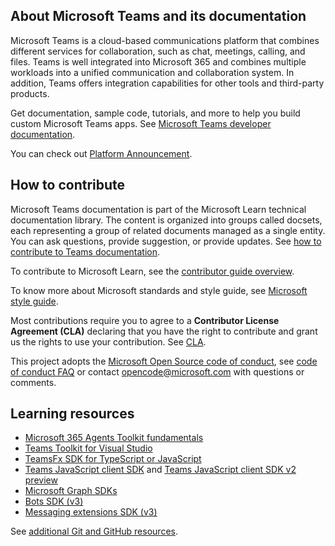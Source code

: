## About Microsoft Teams and its documentation

Microsoft Teams is a cloud-based communications platform that combines different services for collaboration, such as chat, meetings, calling, and files. Teams is well integrated into Microsoft 365 and combines multiple workloads into a unified communication and collaboration system. In addition, Teams offers integration capabilities for other tools and third-party products.

Get documentation, sample code, tutorials, and more to help you build custom Microsoft Teams apps. See [Microsoft Teams developer documentation](https://learn.microsoft.com/microsoftteams/platform/mstdd-landing/).

You can check out [Platform Announcement](https://github.com/MicrosoftDocs/msteams-docs/discussions/categories/announcements).

## How to contribute

Microsoft Teams documentation is part of the Microsoft Learn technical documentation library. The content is organized into groups called docsets, each representing a group of related documents managed as a single entity. You can ask questions, provide suggestion, or provide updates. See [how to contribute to Teams documentation](https://learn.microsoft.com/microsoftteams/platform/resources/teams-contributor-reference/).

To contribute to Microsoft Learn, see the [contributor guide overview](https://learn.microsoft.com/contribute/).

To know more about Microsoft standards and style guide, see [Microsoft style guide](https://learn.microsoft.com/style-guide/welcome/).

Most contributions require you to agree to a **Contributor License Agreement (CLA)** declaring that you have the right to contribute and grant us the rights to use your contribution. See [CLA](https://cla.microsoft.com/).

This project adopts the [Microsoft Open Source code of conduct](https://opensource.microsoft.com/codeofconduct/), see [code of conduct FAQ](https://opensource.microsoft.com/codeofconduct/faq/) or contact [opencode@microsoft.com](mailto:opencode@microsoft.com) with questions or comments.

## Learning resources

* [Microsoft 365 Agents Toolkit fundamentals](https://learn.microsoft.com/microsoftteams/platform/toolkit/teams-toolkit-fundamentals/)
* [Teams Toolkit for Visual Studio](https://learn.microsoft.com/microsoftteams/platform/toolkit/visual-studio-overview/)
* [TeamsFx SDK for TypeScript or JavaScript](https://learn.microsoft.com/microsoftteams/platform/toolkit/teamsfx-sdk/)
* [Teams JavaScript client SDK](https://learn.microsoft.com/microsoftteams/platform/tabs/how-to/using-teams-client-sdk/) and [Teams JavaScript client SDK v2 preview](https://learn.microsoft.com/microsoftteams/platform/m365-apps/using-teams-client-sdk-preview?tabs=manifest-teams-toolkit%2Cjavascript/)
* [Microsoft Graph SDKs](https://learn.microsoft.com/graph/sdks/sdks-overview/)
* [Bots SDK (v3)](https://learn.microsoft.com/microsoftteams/platform/resources/bot-v3/bots-overview/)
* [Messaging extensions SDK (v3)](https://learn.microsoft.com/microsoftteams/platform/resources/messaging-extension-v3/messaging-extensions-overview/)

See [additional Git and GitHub resources](https://learn.microsoft.com/contribute/additional-resources).
